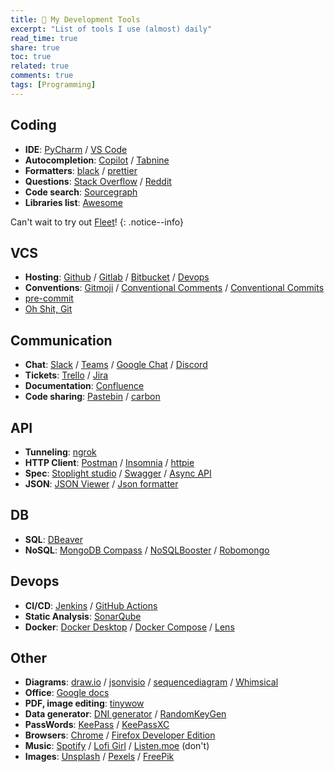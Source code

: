 ```yaml
---
title: 🔨 My Development Tools
excerpt: "List of tools I use (almost) daily"
read_time: true
share: true
toc: true
related: true
comments: true
tags: [Programming]
---
```


## Coding

- **IDE**: [PyCharm](https://www.jetbrains.com/pycharm/) / [VS Code](https://code.visualstudio.com/)
- **Autocompletion**: [Copilot](https://copilot.github.com/) / [Tabnine](https://tabnine.com/)
- **Formatters**: [black](https://black.readthedocs.io/en/stable/index.html) / [prettier](https://prettier.io/)
- **Questions**: [Stack Overflow](https://stackoverflow.com/) / [Reddit](https://www.reddit.com/)
- **Code search**: [Sourcegraph](https://sourcegraph.com/)
- **Libraries list**: [Awesome](https://github.com/sindresorhus/awesome)

Can't wait to try out [Fleet](https://www.jetbrains.com/fleet/)!
{: .notice--info}

## VCS

- **Hosting**: [Github](https://www.github.com/) / [Gitlab](https://gitlab.com/) / [Bitbucket](https://bitbucket.org/) / [Devops](https://azure.microsoft.com/en-us/services/devops/)
- **Conventions**: [Gitmoji](https://gitmoji.dev/) / [Conventional Comments](https://conventionalcomments.org/) / [Conventional Commits](https://www.conventionalcommits.org/)
- [pre-commit](https://pre-commit.com/)
- [Oh Shit, Git](https://ohshitgit.com/)

## Communication

- **Chat**: [Slack](https://slack.com/) / [Teams](https://teams.microsoft.com/) / [Google Chat](https://chat.google.com/) / [Discord](https://discord.com/)
- **Tickets**: [Trello](https://trello.com/) / [Jira](https://jira.com/)
- **Documentation**: [Confluence](https://www.atlassian.com/software/confluence/)
- **Code sharing**: [Pastebin](https://pastebin.com/) / [carbon](https://carbon.now.sh/)

## API

- **Tunneling**: [ngrok](https://ngrok.com/)
- **HTTP Client**: [Postman](https://www.getpostman.com/) / [Insomnia](https://insomnia.rest/) / [httpie](https://httpie.org/)
- **Spec**: [Stoplight studio](https://stoplight.io/studio) / [Swagger](https://editor.swagger.io/) / [Async API](https://www.asyncapi.com/)
- **JSON**: [JSON Viewer](https://chrome.google.com/webstore/detail/json-viewer/gbmdgpbipfallnflgajpaliibnhdgobh) / [Json formatter](https://jsonformatter.curiousconcept.com/)

## DB

- **SQL**: [DBeaver](https://dbeaver.io/)
- **NoSQL**: [MongoDB Compass](https://www.mongodb.com/products/compass) / [NoSQLBooster](https://www.nosqlbooster.com/) / [Robomongo](https://robomongo.org/)

## Devops

- **CI/CD**: [Jenkins](https://jenkins.io/) / [GitHub Actions](https://docs.github.com/en/actions)
- **Static Analysis**: [SonarQube](https://www.sonarqube.org)
- **Docker**: [Docker Desktop](https://www.docker.com/products/docker-desktop) / [Docker Compose](https://docs.docker.com/compose/) / [Lens](https://k8slens.dev/)

## Other

- **Diagrams**: [draw.io](https://draw.io/) / [jsonvisio](https://jsonvisio.com/) / [sequencediagram](https://sequencediagram.org/) / [Whimsical](https://whimsical.com/)
- **Office**: [Google docs](https://docs.google.com/)
- **PDF, image editing**: [tinywow](https://tinywow.com/)
- **Data generator**: [DNI generator](https://generadordni.es/#home) / [RandomKeyGen](https://randomkeygen.com/)
- **PassWords**: [KeePass](https://keepass.info/) / [KeePassXC](https://keepassxc.org/)
- **Browsers**: [Chrome](https://www.google.com/chrome/) / [Firefox Developer Edition](https://www.mozilla.org/en-US/firefox/developer/)
- **Music**: [Spotify](https://www.spotify.com/) / [Lofi Girl](https://www.youtube.com/channel/UCSJ4gkVC6NrvII8umztf0Ow) / [Listen.moe](https://listen.moe/) (don't)
- **Images**: [Unsplash](https://unsplash.com/) / [Pexels](https://www.pexels.com/) / [FreePik](https://www.freepik.com/)

